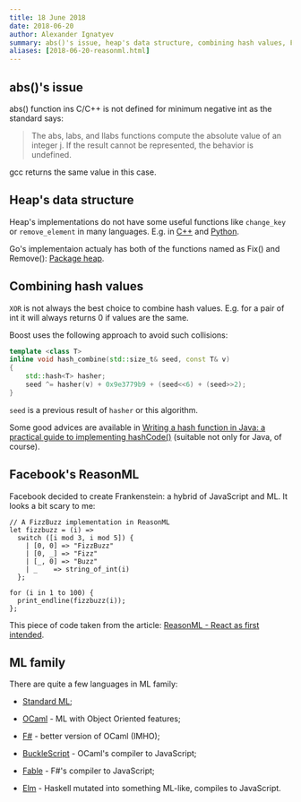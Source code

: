 ```yaml
---
title: 18 June 2018
date: 2018-06-20
author: Alexander Ignatyev
summary: abs()'s issue, heap's data structure, combining hash values, Facebook's ReasonML, ML family
aliases: [2018-06-20-reasonml.html]
---
```


## abs()'s issue

 abs() function ins C/C++ is not defined for minimum negative int as the standard says:

> The abs, labs, and llabs functions compute the absolute value of an integer j. If the result cannot  be represented, the behavior is undefined.

gcc returns the same value in this case.

## Heap's data structure

Heap's implementations do not have some useful functions like `change_key` or `remove_element` in many languages. E.g. in [C++](http://www.cplusplus.com/reference/algorithm/make_heap/) and [Python](https://docs.python.org/3.7/library/heapq.html).


Go's implementaion actualy has both of the functions named as Fix() and Remove(): [Package heap](https://golang.org/pkg/container/heap/).

## Combining hash values

`XOR` is not always the best choice to combine hash values. E.g. for a pair of int it will always returns 0 if values are the same.

Boost uses the following approach to avoid such collisions:

```c++
template <class T>
inline void hash_combine(std::size_t& seed, const T& v)
{
    std::hash<T> hasher;
    seed ^= hasher(v) + 0x9e3779b9 + (seed<<6) + (seed>>2);
}
```

`seed` is a previous result of `hasher` or this algorithm.

Some good advices are available in [Writing a hash function in Java:
a practical guide to implementing hashCode()](https://www.javamex.com/tutorials/collections/hash_function_guidelines.shtml) (suitable not only for Java, of course).

## Facebook's ReasonML

Facebook decided to create Frankenstein: a hybrid of JavaScript and ML. It looks a bit scary to me:

```JS
// A FizzBuzz implementation in ReasonML
let fizzbuzz = (i) =>
  switch ([i mod 3, i mod 5]) {
    | [0, 0] => "FizzBuzz"
    | [0, _] => "Fizz"
    | [_, 0] => "Buzz"
    | _    => string_of_int(i)
  };

for (i in 1 to 100) {
  print_endline(fizzbuzz(i));
};
```

This piece of code taken from the article: [ReasonML - React as first intended](https://www.imaginarycloud.com/blog/reasonml-react-as-first-intended/).

## ML family

There are quite a few languages in ML family:

* [Standard ML](https://en.wikipedia.org/wiki/Standard_M);

* [OCaml](https://ocaml.org) - ML with Object Oriented features;

* [F#](https://fsharp.org) - better version of OCaml (IMHO);

* [BuckleScript](https://bucklescript.github.io) - OCaml's compiler to JavaScript;

* [Fable](http://fable.io) - F#'s compiler to JavaScript;

* [Elm](http://elm-lang.org) - Haskell mutated into something ML-like, compiles to JavaScript.
